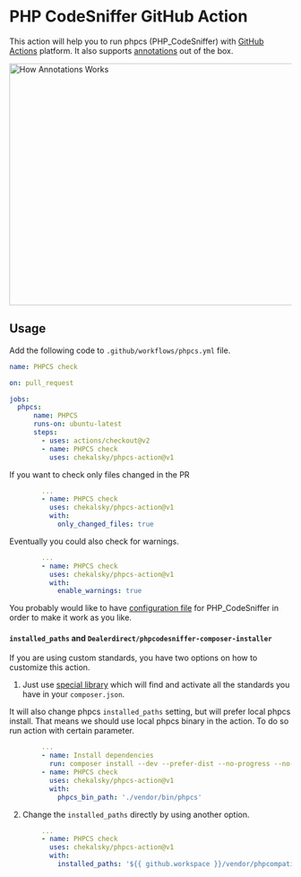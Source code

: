 # PHP CodeSniffer GitHub Action

This action will help you to run phpcs (PHP_CodeSniffer) with [GitHub Actions](https://github.com/features/actions) platform. It also supports [annotations](https://help.github.com/en/github/collaborating-with-issues-and-pull-requests/about-status-checks#checks) out of the box. 

<img src="https://leonardo.osnova.io/491e4ce9-72d9-9417-29f7-9934ce7ec8ad/" alt="How Annotations Works" title="How Annotations Works" width="560" height="432" />

## Usage

Add the following code to `.github/workflows/phpcs.yml` file.

```yaml
name: PHPCS check

on: pull_request

jobs:
  phpcs:
      name: PHPCS
      runs-on: ubuntu-latest
      steps:
        - uses: actions/checkout@v2
        - name: PHPCS check
          uses: chekalsky/phpcs-action@v1
```

If you want to check only files changed in the PR

```yaml
        ...
        - name: PHPCS check
          uses: chekalsky/phpcs-action@v1
          with:
            only_changed_files: true
```

Eventually you could also check for warnings.

```yaml
        ...
        - name: PHPCS check
          uses: chekalsky/phpcs-action@v1
          with:
            enable_warnings: true
```

You probably would like to have [configuration file](https://github.com/squizlabs/PHP_CodeSniffer/wiki/Advanced-Usage#using-a-default-configuration-file) for PHP_CodeSniffer in order to make it work as you like.

#### `installed_paths` and `Dealerdirect/phpcodesniffer-composer-installer`
If you are using custom standards, you have two options on how to customize this action.

1. Just use [special library](https://github.com/Dealerdirect/phpcodesniffer-composer-installer) which will find and activate all the standards you have in your `composer.json`.

It will also change phpcs `installed_paths` setting, but will prefer local phpcs install. That means we should use local phpcs binary in the action. To do so run action with certain parameter.

```yaml
        ...
        - name: Install dependencies
          run: composer install --dev --prefer-dist --no-progress --no-suggest
        - name: PHPCS check
          uses: chekalsky/phpcs-action@v1
          with:
            phpcs_bin_path: './vendor/bin/phpcs'
```

2. Change the `installed_paths` directly by using another option.

```yaml
        ...
        - name: PHPCS check
          uses: chekalsky/phpcs-action@v1
          with:
            installed_paths: '${{ github.workspace }}/vendor/phpcompatibility/php-compatibility'
```
